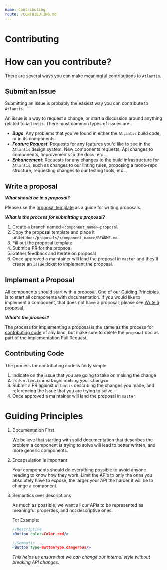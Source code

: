 ```yaml
---
name: Contributing
route: /CONTRIBUTING.md
---
```


# Contributing

# How can you contribute?

There are several ways you can make meaningful contributions to `Atlantis`.

## Submit an Issue

Submitting an issue is probably the easiest way you can contribute to
`Atlantis`.

An issue is a way to request a change, or start a discussion around anything
related to `Atlantis`. There most common types of issues are:

- **_Bugs_**: Any problems that you've found in either the `Atlantis` build
  code, or in its components
- **_Feature Request_**: Requests for any features you'd like to see in the
  `Atlantis` design system. New components requests, Api changes to components,
  Improvements to the docs, etc...
- **_Enhancement_**: Requests for any changes to the build infrastructure for
  `Atlantis`, such as changes to our linting rules, proposing a mono-repo
  structure, requesting changes to our testing tools, etc...

## Write a proposal

**_What should be in a proposal?_**

Please use the [proposal template](https://github.com/GetJobber/atlantis/blob/master/docs/proposals/TEMPLATE.md) 
as a guide for writing proposals.

**_What is the process for submitting a proposal?_**

1. Create a branch named `<component_name>-proposal`
2. Copy the proposal template and place it
   under `docs/proposals/<component_name>/README.md`
3. Fill out the proposal template
4. Submit a PR for the propsoal
5. Gather feedback and iterate on proposal
6. Once approved a maintainer will land the proposal in `master` and they'll
   create an `Issue` ticket to implement the proposal.

## Implement a Proposal

All components should start with a proposal. One of our
[Guiding Principles](#guiding-principles) is to start all components with
documentation. If you would like to implement a component, that does not have a
proposal, please see [Write a proposal](#write-a-proposal).

**_What's the process?_**

The process for implementing a proposal is the same as the process for
[contributing code](#contributing-code) of any kind, but make sure to delete the
`propsoal` doc as part of the implementation Pull Request.

## Contributing Code

The process for contributing code is fairly simple.

1. Indicate on the issue that you are going to take on making the change
2. Fork `Atlantis` and begin making your changes
3. Submit a PR against `Atlantis` describing the changes you made, and
   referencing the Issue that you are trying to solve.
4. Once approved a maintainer will land the proposal in `master`

# Guiding Principles

1. Documentation First

   We believe that starting with solid documentation that describes the problem
   a component is trying to solve will lead to better written, and more generic
   components.

2. Encapsulation is important

   Your components should do everything possible to avoid anyone needing to know
   how they work. Limit the APIs to only the ones you absolutely have to expose,
   the larger your API the harder it will be to change a component.

3. Semantics over descriptions

   As much as possible, we want all our APIs to be represented as meaningful
   properties, and not descriptive ones.

   For Example:

   ```jsx
   //Descriptive
   <Button color=Color.red/>

   //Semantic
   <Button type=ButtonType.dangerous/>
   ```

   _This helps us ensure that we can change our internal style without breaking
   API changes._
